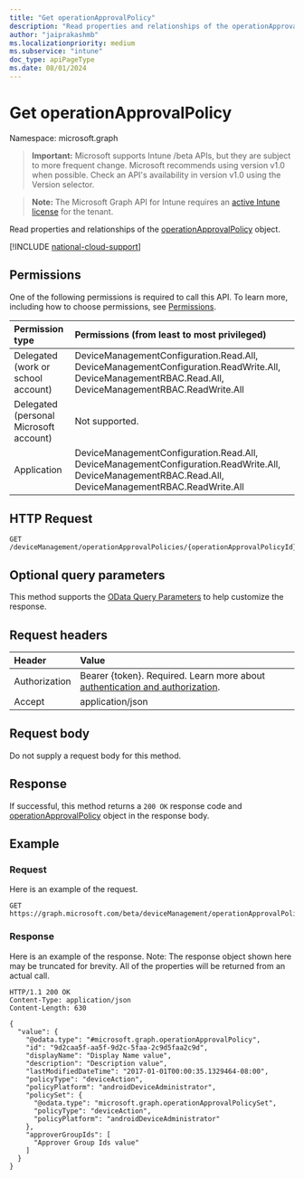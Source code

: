 ```yaml
---
title: "Get operationApprovalPolicy"
description: "Read properties and relationships of the operationApprovalPolicy object."
author: "jaiprakashmb"
ms.localizationpriority: medium
ms.subservice: "intune"
doc_type: apiPageType
ms.date: 08/01/2024
---
```


# Get operationApprovalPolicy

Namespace: microsoft.graph

> **Important:** Microsoft supports Intune /beta APIs, but they are subject to more frequent change. Microsoft recommends using version v1.0 when possible. Check an API's availability in version v1.0 using the Version selector.

> **Note:** The Microsoft Graph API for Intune requires an [active Intune license](https://go.microsoft.com/fwlink/?linkid=839381) for the tenant.

Read properties and relationships of the [operationApprovalPolicy](../resources/intune-rbac-operationapprovalpolicy.md) object.

[!INCLUDE [national-cloud-support](../../includes/all-clouds.md)]

## Permissions
One of the following permissions is required to call this API. To learn more, including how to choose permissions, see [Permissions](/graph/permissions-reference).

|Permission type|Permissions (from least to most privileged)|
|:---|:---|
|Delegated (work or school account)|DeviceManagementConfiguration.Read.All, DeviceManagementConfiguration.ReadWrite.All, DeviceManagementRBAC.Read.All, DeviceManagementRBAC.ReadWrite.All|
|Delegated (personal Microsoft account)|Not supported.|
|Application|DeviceManagementConfiguration.Read.All, DeviceManagementConfiguration.ReadWrite.All, DeviceManagementRBAC.Read.All, DeviceManagementRBAC.ReadWrite.All|

## HTTP Request
<!-- {
  "blockType": "ignored"
}
-->
```http
GET /deviceManagement/operationApprovalPolicies/{operationApprovalPolicyId}
```

## Optional query parameters
This method supports the [OData Query Parameters](/graph/query-parameters) to help customize the response.

## Request headers
|Header|Value|
|:---|:---|
|Authorization|Bearer {token}. Required. Learn more about [authentication and authorization](/graph/auth/auth-concepts).|
|Accept|application/json|

## Request body
Do not supply a request body for this method.

## Response
If successful, this method returns a `200 OK` response code and [operationApprovalPolicy](../resources/intune-rbac-operationapprovalpolicy.md) object in the response body.

## Example

### Request
Here is an example of the request.
```http
GET https://graph.microsoft.com/beta/deviceManagement/operationApprovalPolicies/{operationApprovalPolicyId}
```

### Response
Here is an example of the response. Note: The response object shown here may be truncated for brevity. All of the properties will be returned from an actual call.
```http
HTTP/1.1 200 OK
Content-Type: application/json
Content-Length: 630

{
  "value": {
    "@odata.type": "#microsoft.graph.operationApprovalPolicy",
    "id": "9d2caa5f-aa5f-9d2c-5faa-2c9d5faa2c9d",
    "displayName": "Display Name value",
    "description": "Description value",
    "lastModifiedDateTime": "2017-01-01T00:00:35.1329464-08:00",
    "policyType": "deviceAction",
    "policyPlatform": "androidDeviceAdministrator",
    "policySet": {
      "@odata.type": "microsoft.graph.operationApprovalPolicySet",
      "policyType": "deviceAction",
      "policyPlatform": "androidDeviceAdministrator"
    },
    "approverGroupIds": [
      "Approver Group Ids value"
    ]
  }
}
```

